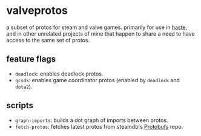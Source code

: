 # valveprotos

a subset of protos for steam and valve games. primarily for use in
[haste](https://github.com/blukai/haste), and in other unrelated projects of
mine that happen to share a need to have access to the same set of protos. 

## feature flags

- `deadlock`: enables deadlock protos.
- `gcsdk`: enables game coordinator protos (enabled by `deadlock` and `dota2`).

## scripts

- `graph-imports`: builds a dot graph of imports between protos.
- `fetch-protos`: fetches latest protos from steamdb's
[Protobufs](https://github.com/SteamDatabase/Protobufs) repo.
